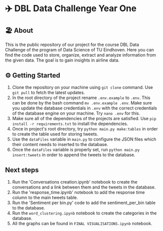 # ✈️ DBL Data Challenge Year One
## 🏖️ About
This is the public repository of our project for the course DBL Data Challenge of the program of Data Science of TU Eindhoven.
Here you can find the code used to store, organize, extract and analyze information from the given data. The goal is to gain insights in airline data. 

## ⚙️ Getting Started
1. Clone the repository on your machine using `git clone` command. Use `git pull` to fetch the latest updates.
2. In the root directory of the project rename `.env.example` to `.env`. This can be done by the bash command `mv .env.example .env`. Make sure you update the database credentials in `.env` with the correct credentials of the database engine on your machine. Try `nano .env` for this.
3. Make sure all of the dependencies of the projects are satisfied. Use `pip install -r requirements.txt` to install the dependencies.
4. Once in project's root directory, try `python main.py make:tables` in order to create the table used for storing tweets.
5. Use the `dataFiles` variable in `main.py` to configure the JSON files which their content needs to inserted to the database.
6. Once the `dataFiles` variable is properly set, run `python main.py insert:tweets` in order to append the tweets to the database.

## Next steps
1. Run the 'Conversations creation.ipynb' notebook to create the conversations and a link between them and the tweets in the database.
2. Run the 'response_time.ipynb' notebook to add the response time column to the main tweets table.
3. Run the 'Sentiment per bin.py' code to add the sentiment_per_bin table to the database.
4. Run the `word_clustering.ipynb` notebook to create the categories in the database.
5. All the graphs can be found in `FINAL VISUALISATIONS.ipynb` notebook.
